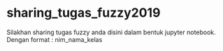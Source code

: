 # sharing_tugas_fuzzy2019
 Silakhan sharing tugas fuzzy anda disini dalam bentuk jupyter notebook.
 Dengan format : nim_nama_kelas
